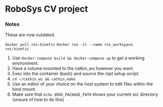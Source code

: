 # RoboSys CV project

### Notes
These are now outdated.

`docker pull ros:kinetic`
`docker run -it --name ros_workspace ros:kinetic`

1. Use `docker-compose build && docker-compose up` to get a working environment.
1. Have a volume mounted to the catkin_ws however you want.
1. Exec into the container (bash) and source the /opt setup script.
1. `cd ~/catkin_ws && catkin_make`
1. Use an editor of your choice on the host system to edit files within the bind mount.
1. Make sure that `echo $ROS_PACKAGE_PATH` shows your current src directory (unsure of how to do this)
